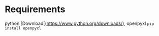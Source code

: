 # Requirements

python [Download[(https://www.python.org/downloads/), openpyxl ```pip install openpyxl```

